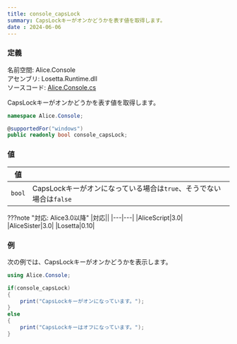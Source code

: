 ```yaml
---
title: console_capsLock
summary: CapsLockキーがオンかどうかを表す値を取得します。
date : 2024-06-06
---
```


### 定義
名前空間: Alice.Console<br/>
アセンブリ: Losetta.Runtime.dll<br/>
ソースコード: [Alice.Console.cs](https://github.com/WSOFT-Project/Losetta/blob/master/Losetta.Runtime/Alice.Console.cs)

CapsLockキーがオンかどうかを表す値を取得します。

```cs title="AliceScript"
namespace Alice.Console;

@supportedFor("windows")
public readonly bool console_capsLock;
```

### 値
|値| |
|-|-|
|`bool`|CapsLockキーがオンになっている場合は`true`、そうでない場合は`false`|

???note "対応: Alice3.0以降"
    |対応||
    |---|---|
    |AliceScript|3.0|
    |AliceSister|3.0|
    |Losetta|0.10|

### 例
次の例では、CapsLockキーがオンかどうかを表示します。

```cs title="AliceScript"
using Alice.Console;

if(console_capsLock)
{
    print("CapsLockキーがオンになっています。");
}
else
{
    print("CapsLockキーはオフになっています。");
}
```
